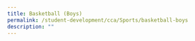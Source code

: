 ```yaml
---
title: Basketball (Boys)
permalink: /student-development/cca/Sports/basketball-boys
description: ""
---
```

